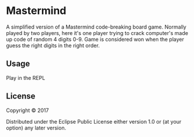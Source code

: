 # Mastermind

A simplified version of a Mastermind code-breaking board game. Normally played by two players, here it's one player trying to crack computer's made up code of random 4 digits 0-9. Game is considered won when the player guess the right digits in the right order.

## Usage

Play in the REPL

## License

Copyright © 2017

Distributed under the Eclipse Public License either version 1.0 or (at
your option) any later version.
